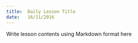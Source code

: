 ```yaml
---
title:  Daily Lesson Title
date:   16/11/2016
---
```


Write lesson contents using Markdown format here